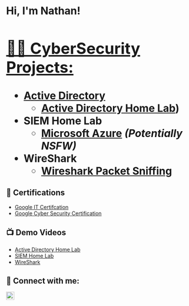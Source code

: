 <h1>Hi, I'm Nathan! <br/><a href="https://github.com/joshmadakor1">
<h2>👨‍💻 CyberSecurity Projects:</h2>

- <b>Active Directory </b>
  - [Active Directory Home Lab](https://github.com/Nathan-keyes/ActiveDirectoryLab)) 
- <b>SIEM Home Lab</b>
  - [Microsoft Azure](https://github.com/joshmadakor1/4chan-Image-Analysis-Middleware-C964) <b><i>(Potentially NSFW)</b></i>
- <b>WireShark</b>
  - [Wireshark Packet Sniffing](https://github.com/joshmadakor1/4chan-Image-Analysis-Middleware-C964) <b><i></b></i>

<h2>📄 Certifications</h2>

- [Google IT Certifcation](https://www.youtube.com/watch?v=a83ASGn_V_s)
- [Google Cyber Security Certification](https://www.youtube.com/watch?v=a83ASGn_V_s)
  
<h2>📺 Demo Videos</h2>

- [Active Directory Home Lab](https://www.youtube.com/watch?v=a83ASGn_V_s)
- [SIEM Home Lab](https://www.youtube.com/watch?v=uHy3oM7NnoU)
- [WireShark](https://www.youtube.com/watch?v=N-L9hklSlNk)

<h2> 🤳 Connect with me:</h2>

[<img align="left" alt="Nathan KEyes | LinkedIn" width="22px" src="[https://cdn.jsdelivr.net/npm/simple-icons@v3/icons/linkedin.svg](https://www.linkedin.com/in/nathan-keyes/)" />][linkedin]


[twitter]: https://twitter.com/joshmadakor
[youtube]: https://www.youtube.com/c/joshmadakor
[instagram]: https://www.instagram.com/joshmadakor/
[linkedin]: https://linkedin.com/in/joshmadakor

<!--
**joshmadakor1/joshmadakor1** is a ✨ _special_ ✨ repository because its `README.md` (this file) appears on your GitHub profile.

Here are some ideas to get you started:

- 🔭 I’m currently working on ...
- 🌱 I’m currently learning ...
- 👯 I’m looking to collaborate on ...
- 🤔 I’m looking for help with ...
- 💬 Ask me about ...
- 📫 How to reach me: ...
- 😄 Pronouns: ...
- ⚡ Fun fact: ...
-->
